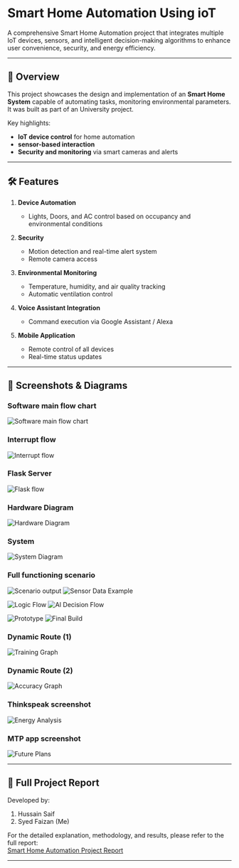 # Smart Home Automation Using ioT

A comprehensive Smart Home Automation project that integrates multiple IoT devices, sensors, and intelligent decision-making algorithms to enhance user convenience, security, and energy efficiency.

---

## 📖 Overview

This project showcases the design and implementation of an **Smart Home System** capable of automating tasks, monitoring environmental parameters. It was built as part of an University project.

Key highlights:
- **IoT device control** for home automation
- **sensor-based interaction**
- **Security and monitoring** via smart cameras and alerts

---

## 🛠️ Features

1. **Device Automation**
   - Lights, Doors, and AC control based on occupancy and environmental conditions

2. **Security**
   - Motion detection and real-time alert system
   - Remote camera access

3. **Environmental Monitoring**
   - Temperature, humidity, and air quality tracking
   - Automatic ventilation control

4. **Voice Assistant Integration**
   - Command execution via Google Assistant / Alexa

5. **Mobile Application**
   - Remote control of all devices
   - Real-time status updates


---

## 📸 Screenshots & Diagrams

### Software main flow chart
![Software main flow chart](readme_images/page2_img1.jpg)

### Interrupt flow
![Interrupt flow](readme_images/page3_img1.jpg)

### Flask Server
![Flask flow](readme_images/page4_img1.jpg)

### Hardware Diagram
![Hardware Diagram](readme_images/page5_img1.jpg)

### System
![System Diagram](readme_images/page22_img1.jpg)

### Full functioning scenario
![Scenario output](readme_images/page23_img1.jpg)
![Sensor Data Example](readme_images/page23_img2.jpg)

![Logic Flow](readme_images/page24_img1.jpg)
![AI Decision Flow](readme_images/page24_img2.jpg)

![Prototype](readme_images/page25_img1.jpg)
![Final Build](readme_images/page25_img2.jpg)

### Dynamic Route (1)
![Training Graph](readme_images/page26_img1.jpg)
### Dynamic Route (2)
![Accuracy Graph](readme_images/page26_img2.jpg)

### Thinkspeak screenshot
![Energy Analysis](readme_images/page27_img1.jpg)

### MTP app screenshot
![Future Plans](readme_images/page28_img1.jpg)

---

## 📄 Full Project Report
Developed by:
1. Hussain Saif
2. Syed Faizan (Me)


For the detailed explanation, methodology, and results, please refer to the full report:  
[Smart Home Automation Project Report](https://syed-raza-portfolio.netlify.app/static/media/smart.18e8e28d85751a617950.pdf)

---


